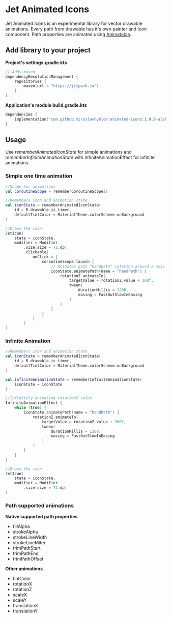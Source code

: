 # Jet Animated Icons

Jet Animated Icons is an experimental library for vector drawable animations. Every path from drawable has it's own painter and Icon component. Path properties are animated using [Animatable](https://developer.android.com/jetpack/compose/animation/value-based#animatable).

## Add library to your project

**Project's settings.gradle.kts**
```kotlin
// Adds maven 
dependencyResolutionManagement {
    repositories {
        maven(url = "https://jitpack.io")
    }
}
```

**Application's module build.gradle.kts**
```kotlin
dependencies {
    implementation("com.github.miroslavhybler:animated-icons:1.0.0-alpha07")
}
```

## Usage
Use _rememberAnimatedIconState_ for simple animations and _rememberInfiniteAnimationState_ 
with InfiniteAnimationEffect for infinite animations.

### Simple one time animation
```kotlin
//Scope for animations
val coroutineScope = rememberCoroutineScope()

//Remembers icon and animation state
val iconState = rememberAnimatedIconState(
    id = R.drawable.ic_timer,
    defaultTintColor = MaterialTheme.colorScheme.onBackground
)

//Draws the icon
JetIcon(
    state = iconState,
    modifier = Modifier
        .size(size = 72.dp)
        .clickable(
            onClick = {
                coroutineScope.launch {
                    // Animates path "handpats" rotation around z axis when you click the icon
                    iconState.animatePath(name = "handPath") {
                        rotationZ.animateTo(
                            targetValue = rotationZ.value + 360f,
                            tween(
                                durationMillis = 1200,
                                easing = FastOutSlowInEasing
                            )
                        )
                    }
                }
            }
        )
)
```

### Infinite Animation
```kotlin
//Remembers icon and animation state
val iconState = rememberAnimatedIconState(
    id = R.drawable.ic_timer,
    defaultTintColor = MaterialTheme.colorScheme.onBackground
)

val infiniteAnimationState = rememberInfiniteAnimationState(
    iconState = iconState
)

//Infinitely animating rotationZ value
InfiniteAnimationEffect {
    while (true) {
        iconState.animatePath(name = "handPath") {
            rotationZ.animateTo(
                targetValue = rotationZ.value + 360f,
                tween(
                    durationMillis = 1200,
                    easing = FastOutSlowInEasing
                )
            )
        }
    }
}

//Draws the icon
JetIcon(
    state = iconState,
    modifier = Modifier
        .size(size = 72.dp)
)
```

### Path supported animations
**Native supported path properties**
- fillAlpha
- strokeAlpha
- strokeLineWidth
- strokeLineMiter
- trimPathStart
- trimPathEnd
- trimPathOffset

**Other animations**

- tintColor
- rotationX
- rotationZ
- scaleX
- scaleY
- translationX
- translationY